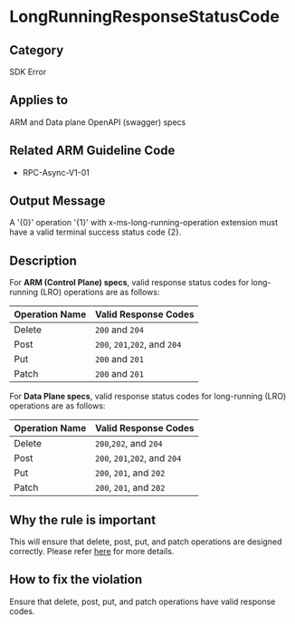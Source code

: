 # LongRunningResponseStatusCode

## Category

SDK Error

## Applies to

ARM and Data plane OpenAPI (swagger) specs

## Related ARM Guideline Code

- RPC-Async-V1-01

## Output Message

A '{0}' operation '{1}' with x-ms-long-running-operation extension must have a valid terminal success status code {2}.

## Description

For **ARM (Control Plane) specs**, valid response status codes for long-running (LRO) operations are as follows:

| Operation Name | Valid Response Codes          |
| -------------- | ----------------------------- |
| Delete         | `200` and `204`               |
| Post           | `200`, `201`,`202`, and `204` |
| Put            | `200` and `201`               |
| Patch          | `200` and `201`               |

For **Data Plane specs**, valid response status codes for long-running (LRO) operations are as follows:

| Operation Name | Valid Response Codes          |
| -------------- | ----------------------------- |
| Delete         | `200`,`202`, and `204`        |
| Post           | `200`, `201`,`202`, and `204` |
| Put            | `200`, `201`, and `202`       |
| Patch          | `200`, `201`, and `202`       |

## Why the rule is important

This will ensure that delete, post, put, and patch operations are designed correctly. Please refer [here](https://github.com/Azure/autorest/blob/main/docs/extensions/readme.md#x-ms-long-running-operation) for more details.

## How to fix the violation

Ensure that delete, post, put, and patch operations have valid response codes.
